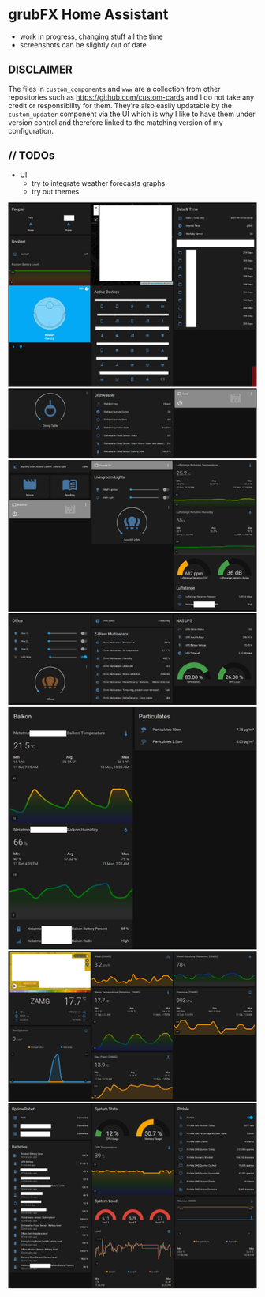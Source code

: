 # grubFX Home Assistant

- work in progress, changing stuff all the time
- screenshots can be slightly out of date

## DISCLAIMER
The files in `custom_components` and `www` are a collection from other repositories such as https://github.com/custom-cards and I do not take any credit or responsibility for them. They're also easily updatable by the `custom_updater` component via the UI which is why I like to have them under version control and therefore linked to the matching version of my configuration.

## // TODOs
- UI
  - try to integrate weather forecasts graphs
  - try out themes

![screenshot0](./pics/00.png)
![screenshot0](./pics/01.png)
![screenshot0](./pics/02.png)
![screenshot0](./pics/03.png)
![screenshot0](./pics/04.png)
![screenshot0](./pics/05.png)
![screenshot0](./pics/06.png)

